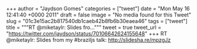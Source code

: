 
+++
author = "Jaydson Gomes"
categories = ["tweet"]
date = "Mon May 16 12:41:40 +0000 2011"
draft = false
image = "No media found for this Tweet"
slug = "01c3e15ac2b817540db1caeb42b8fb6b30eaea46"
tags = ["tweet"]
title = """RT @miketaylr: Slides fro..."""
tweet = true
tweet_url = "https://twitter.com/jaydson/status/70106642624155648"
+++
RT @miketaylr: Slides from my #braziljs talk: http://slidesha.re/mpzgJz
